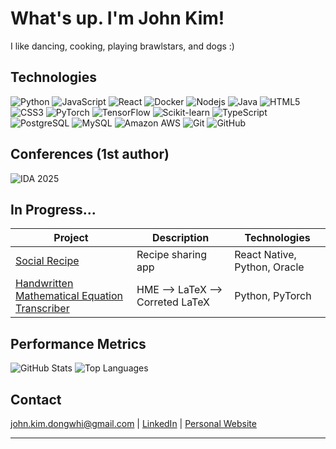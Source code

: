 # What's up. I'm John Kim!

I like dancing, cooking, playing brawlstars, and dogs :)

## Technologies

![Python](https://img.shields.io/badge/-Python-black?style=flat-square&logo=python)
![JavaScript](https://img.shields.io/badge/-JavaScript-black?style=flat-square&logo=javascript)
![React](https://img.shields.io/badge/-React-black?style=flat-square&logo=react)
![Docker](https://img.shields.io/badge/-Docker-black?style=flat-square&logo=docker)
![Nodejs](https://img.shields.io/badge/-Nodejs-black?style=flat-square&logo=Node.js)
![Java](https://img.shields.io/badge/-java-E34A86?style=flat-square&logo=java)
![HTML5](https://img.shields.io/badge/-HTML5-E34F26?style=flat-square&logo=html5&logoColor=white)
![CSS3](https://img.shields.io/badge/-CSS3-1572B6?style=flat-square&logo=css3)
![PyTorch](https://img.shields.io/badge/PyTorch-EE4C2C?logo=pytorch&logoColor=white)
![TensorFlow](https://img.shields.io/badge/TensorFlow-FF6F00?logo=tensorflow&logoColor=white)
![Scikit-learn](https://img.shields.io/badge/Scikit--learn-F7931E?logo=scikit-learn&logoColor=white)
![TypeScript](https://img.shields.io/badge/-TypeScript-007ACC?style=flat-square&logo=typescript)
![PostgreSQL](https://img.shields.io/badge/-PostgreSQL-336791?style=flat-square&logo=postgresql)
![MySQL](https://img.shields.io/badge/-MySQL-black?style=flat-square&logo=mysql)
![Amazon AWS](https://img.shields.io/badge/Amazon%20AWS-232F3E?style=flat-square&logo=amazon-aws)
![Git](https://img.shields.io/badge/-Git-black?style=flat-square&logo=git)
![GitHub](https://img.shields.io/badge/-GitHub-181717?style=flat-square&logo=github)

## Conferences (1st author)
![IDA 2025](https://img.shields.io/badge/IDA-2025%20International%20Data%20Symposium-0077BE?logo=data&logoColor=white)

## In Progress...

| Project | Description | Technologies |
|---------|-------------|--------------|
| [Social Recipe]() | Recipe sharing app | React Native, Python, Oracle |
| [Handwritten Mathematical Equation Transcriber](https://github.com/johnkimdw/handwritten-math-transcription) | HME --> LaTeX --> Correted LaTeX | Python, PyTorch |

## Performance Metrics

![GitHub Stats](https://github-readme-stats.vercel.app/api?username=johnkimdw&show_icons=true&theme=dark&hide_border=true)
![Top Languages](https://github-readme-stats.vercel.app/api/top-langs/?username=johnkimdw&layout=compact&theme=dark&hide_border=true)

## Contact

[john.kim.dongwhi@gmail.com](mailto:john.kim.dongwhi@gmail.com) | 
[LinkedIn](https://www.linkedin.com/in/dongwhi-john-kim) | 
[Personal Website](https://johnkimdw.com)

---
